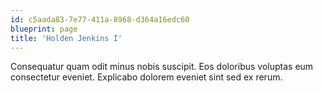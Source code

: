 ```yaml
---
id: c5aada83-7e77-411a-8968-d364a16edc60
blueprint: page
title: 'Holden Jenkins I'
---
```

Consequatur quam odit minus nobis suscipit. Eos doloribus voluptas eum consectetur eveniet. Explicabo dolorem eveniet sint sed ex rerum.